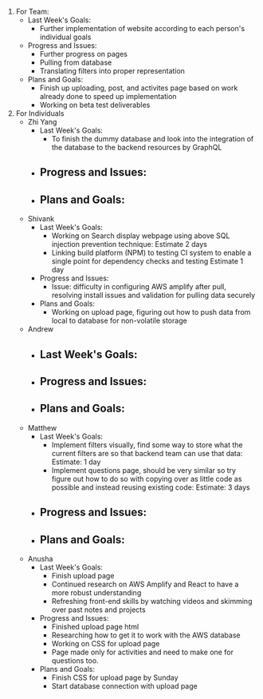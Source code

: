 1. For Team:
   - Last Week's Goals:
       - Further implementation of website according to each person's individual goals
   - Progress and Issues:
       - Further progress on pages
       - Pulling from database
       - Translating filters into proper representation
   - Plans and Goals:
       - Finish up uploading, post, and activites page based on work already done to speed up implementation
       - Working on beta test deliverables
3. For Individuals
   - Zhi Yang
       - Last Week's Goals:
           - To finish the dummy database and look into the integration of the database to the backend resources by GraphQL
       - Progress and Issues:
           - 
       - Plans and Goals:
           - 
   - Shivank
      - Last Week's Goals:
           - Working on Search display webpage using above SQL injection prevention technique: Estimate 2 days
           - Linking build platform (NPM) to testing CI system to enable a single point for dependency checks and testing Estimate 1 day
       - Progress and Issues:
           - Issue: difficulty in configuring AWS amplify after pull, resolving install issues and validation for pulling data securely
       - Plans and Goals:
           - Working on upload page, figuring out how to push data from local to database for non-volatile storage
   - Andrew
      - Last Week's Goals:
           - 
       - Progress and Issues:
           - 
       - Plans and Goals:
           - 
   - Matthew
       - Last Week's Goals:
         - Implement filters visually, find some way to store what the current filters are so that backend team can use that data: Estimate: 1 day
         - Implement questions page, should be very similar so try figure out how to do so with copying over as little code as possible and instead reusing existing code: Estimate: 3 days
       - Progress and Issues:
         - 
       - Plans and Goals:
         -
   - Anusha
      - Last Week's Goals:
           - Finish upload page
           - Continued research on AWS Amplify and React to have a more robust understanding
           - Refreshing front-end skills by watching videos and skimming over past notes and projects
       - Progress and Issues:
           - Finished upload page html
           - Researching how to get it to work with the AWS database
           - Working on CSS for upload page
           - Page made only for activities and need to make one for questions too. 
       - Plans and Goals:
           - Finish CSS for upload page by Sunday
           - Start database connection with upload page
